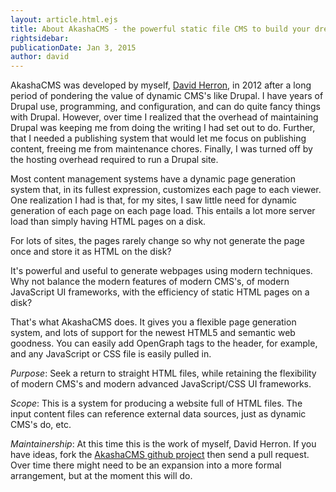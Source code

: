 ```yaml
---
layout: article.html.ejs
title: About AkashaCMS - the powerful static file CMS to build your dream website
rightsidebar:
publicationDate: Jan 3, 2015
author: david
---
```

AkashaCMS was developed by myself, [David Herron](http://davidherron.com), in 2012 after a long period of pondering the value of dynamic CMS's like Drupal.  I have years of Drupal use, programming, and configuration, and can do quite fancy things with Drupal.  However, over time I realized that the overhead of maintaining Drupal was keeping me from doing the writing I had set out to do.  Further, that I needed a publishing system that would let me focus on publishing content, freeing me from maintenance chores.  Finally, I was turned off by the hosting overhead required to run a Drupal site.

Most content management systems have a dynamic page generation system that, in its fullest expression, customizes each page to each viewer.  One realization I had is that, for my sites, I saw little need for dynamic generation of each page on each page load.  This entails a lot more server load than simply having HTML pages on a disk.  

For lots of sites, the pages rarely change so why not generate the page once and store it as HTML on the disk?

It's powerful and useful to generate webpages using modern techniques.  Why not balance the modern features of modern CMS's, of modern JavaScript UI frameworks, with the efficiency of static HTML pages on a disk?

That's what AkashaCMS does.  It gives you a flexible page generation system, and lots of support for the newest HTML5 and semantic web goodness.  You can easily add OpenGraph tags to the header, for example, and any JavaScript or CSS file is easily pulled in.

*Purpose*: Seek a return to straight HTML files, while retaining the flexibility of modern CMS's and modern advanced JavaScript/CSS UI frameworks.

*Scope*: This is a system for producing a website full of HTML files.  The input content files can reference external data sources, just as dynamic CMS's do, etc.

*Maintainership*: At this time this is the work of myself, David Herron.  If you have ideas, fork the [AkashaCMS github project](https://github.com/robogeek/akashacms) then send a pull request.  Over time there might need to be an expansion into a more formal arrangement, but at the moment this will do.
